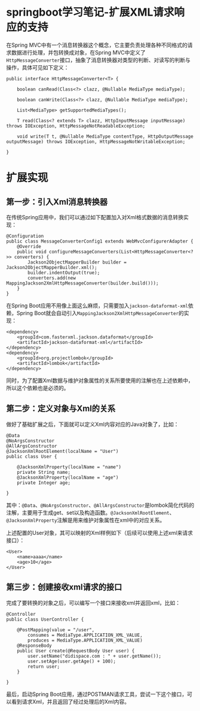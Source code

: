 # springboot学习笔记-扩展XML请求响应的支持

在Spring MVC中有一个消息转换器这个概念，它主要负责处理各种不同格式的请求数据进行处理，并包转换成对象，在Spring MVC中定义了`HttpMessageConverter`接口，抽象了消息转换器对类型的判断、对读写的判断与操作，具体可见如下定义：

```
public interface HttpMessageConverter<T> {

    boolean canRead(Class<?> clazz, @Nullable MediaType mediaType);

    boolean canWrite(Class<?> clazz, @Nullable MediaType mediaType);

    List<MediaType> getSupportedMediaTypes();

    T read(Class<? extends T> clazz, HttpInputMessage inputMessage) throws IOException, HttpMessageNotReadableException;

    void write(T t, @Nullable MediaType contentType, HttpOutputMessage outputMessage) throws IOException, HttpMessageNotWritableException;

}
```

# 扩展实现

## 第一步：引入Xml消息转换器

在传统Spring应用中，我们可以通过如下配置加入对Xml格式数据的消息转换实现：

```
@Configuration
public class MessageConverterConfig1 extends WebMvcConfigurerAdapter {
    @Override
    public void configureMessageConverters(List<HttpMessageConverter<?>> converters) {
        Jackson2ObjectMapperBuilder builder = Jackson2ObjectMapperBuilder.xml();
        builder.indentOutput(true);
        converters.add(new MappingJackson2XmlHttpMessageConverter(builder.build()));
    }
}

```

在Spring Boot应用不用像上面这么麻烦，只需要加入`jackson-dataformat-xml`依赖，Spring Boot就会自动引入`MappingJackson2XmlHttpMessageConverter`的实现：

```
<dependency>
    <groupId>com.fasterxml.jackson.dataformat</groupId>
    <artifactId>jackson-dataformat-xml</artifactId>
</dependency>
<dependency>
	<groupId>org.projectlombok</groupId>
	<artifactId>lombok</artifactId>
</dependency>
```

同时，为了配置Xml数据与维护对象属性的关系所要使用的注解也在上述依赖中，所以这个依赖也是必须的。

## 第二步：定义对象与Xml的关系

做好了基础扩展之后，下面就可以定义Xml内容对应的Java对象了，比如：

```
@Data
@NoArgsConstructor
@AllArgsConstructor
@JacksonXmlRootElement(localName = "User")
public class User {

    @JacksonXmlProperty(localName = "name")
    private String name;
    @JacksonXmlProperty(localName = "age")
    private Integer age;

}
```

其中：`@Data`、`@NoArgsConstructor`、`@AllArgsConstructor`是lombok简化代码的注解，主要用于生成get、set以及构造函数。`@JacksonXmlRootElement`、`@JacksonXmlProperty`注解是用来维护对象属性在xml中的对应关系。

上述配置的User对象，其可以映射的Xml样例如下（后续可以使用上述xml来请求接口）：

```
<User>
	<name>aaaa</name>
	<age>10</age>
</User>
```

## 第三步：创建接收xml请求的接口

完成了要转换的对象之后，可以编写一个接口来接收xml并返回xml，比如：

```
@Controller
public class UserController {

    @PostMapping(value = "/user", 
        consumes = MediaType.APPLICATION_XML_VALUE, 
        produces = MediaType.APPLICATION_XML_VALUE)
    @ResponseBody
    public User create(@RequestBody User user) {
        user.setName("didispace.com : " + user.getName());
        user.setAge(user.getAge() + 100);
        return user;
    }

}

```

最后，启动Spring Boot应用，通过POSTMAN请求工具，尝试一下这个接口，可以看到请求Xml，并且返回了经过处理后的Xml内容。

